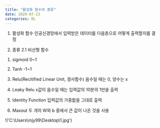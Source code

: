 ```yaml
---
title: "활성화 함수의 종류"
date: 2020-07-13
categories: DL
---
```


1. 활성화 함수
인공신경망에서 입력받은 데이터를 다음층으로 어떻게 출력할지를 결정

2. 종류
2.1 비선형 함수
1) sigmoid
0~1

2) Tanh
-1~1

3) Relu(Recitified Linear Unit, 경사함수)
음수일 때는 0, 양수는 x

4) Leaky Relu
x값이 음수일 때는 입력값의 10분의 1만을 출력

5) Identity Function
입력값의 가중핪을 그대로 출력

6) Maxout
두 개의 W와 b 중에서 큰 값이 나온 것을 사용

!(‪'C:\Users\mjy99\Desktop\1.jpg')

